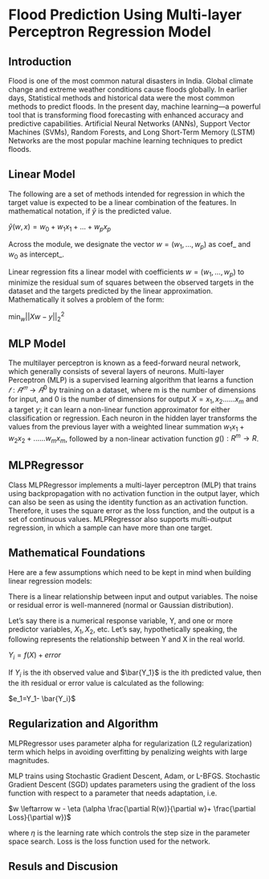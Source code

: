 # Flood Prediction Using Multi-layer Perceptron Regression Model
## Introduction
Flood is one of the most common natural disasters in India. Global climate change and extreme weather conditions cause floods globally. In earlier days, Statistical methods and historical data were the most common methods to predict floods. In the present day, machine learning—a powerful tool that is transforming flood forecasting with enhanced accuracy and predictive capabilities. Artificial Neural Networks (ANNs), Support Vector Machines (SVMs), Random Forests, and Long Short-Term Memory (LSTM) Networks are the most popular machine learning techniques to predict floods. 
## Linear Model
The following are a set of methods intended for regression in which the target value is expected to be a linear combination of the features. In mathematical notation, if $\hat{y}$  is the predicted value.
 
 $\hat{y}(w, x) = w_0 + w_1 x_1 + ... + w_p x_p$

 Across the module, we designate the vector $w = (w_1,..., w_p)$  as coef_ and $w_0$ as intercept_.

 Linear regression fits a linear model with coefficients $w = (w_1, ..., w_p)$   to minimize the residual sum of squares between the observed targets in the dataset and the targets predicted by the linear approximation. Mathematically it solves a problem of the form:

 $\min_{w} || X w - y||_2^2$

## MLP Model
The multilayer perceptron is known as a feed-forward neural network, which generally consists of several layers of neurons. Multi-layer Perceptron (MLP) is a supervised learning algorithm that learns a function  $𝑓:𝑅^𝑚 \to 𝑅^0$ by training on a dataset, where m is the number of dimensions for input, and 0 is the number of dimensions for output $X=x_1,x_2......x_m$ and a target $y$; it can learn a non-linear function approximator for either classification or regression. Each neuron in the hidden layer transforms the values from the previous layer with a weighted linear summation $w_1x_1 +w_2x_2+......w_mx_m$, followed by a non-linear activation function $g(): R^m \to R$.
## MLPRegressor
Class MLPRegressor implements a multi-layer perceptron (MLP) that trains using backpropagation with no activation function in the output layer, which can also be seen as using the identity function as an activation function. Therefore, it uses the square error as the loss function, and the output is a set of continuous values.
MLPRegressor also supports multi-output regression, in which a sample can have more than one target.

## Mathematical Foundations
 Here are a few assumptions which need to be kept in mind when building linear regression models:

There is a linear relationship between input and output variables.
The noise or residual error is well-mannered (normal or Gaussian distribution).

Let’s say there is a numerical response variable, Y, and one or more predictor variables, $X_1, X_2,$ etc. Let’s say, hypothetically speaking, the following represents the relationship between Y and X in the real world.
  
   $Y_i = f(X) + error$
   
If $Y_i$  is the ith observed value and $\bar{Y_1}$  is the ith predicted value, then the ith residual or error value is calculated as the following:

$e_1=Y_1- \bar{Y_i}$
## Regularization and Algorithm
MLPRegressor uses parameter alpha for regularization (L2 regularization) term which helps in avoiding overfitting by penalizing weights with large magnitudes. 

MLP trains using Stochastic Gradient Descent, Adam, or L-BFGS. Stochastic Gradient Descent (SGD) updates parameters using the gradient of the loss function with respect to a parameter that needs adaptation, i.e.

$w \leftarrow w - \eta (\alpha \frac{\partial R(w)}{\partial w}+ \frac{\partial Loss}{\partial w})$

where 
 $\eta$ is the learning rate which controls the step size in the parameter space search. 
Loss  is the loss function used for the network.

## Resuls and Discusion











